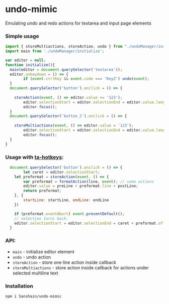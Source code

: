 # undo-mimic
Emulating undo and redo actions for textarea and input page elements

### Simple usage

```js
import { storeMultiactions, storeAction, undo } from "./undoManager/initialize";
import main from './undoManager/initialize';

var editor = null;
function initialize(){
  main(editor = document.querySelector('textarea'));
  editor.onkeydown = () => {
    	if (event.ctrlKey && event.code === 'KeyZ') undo(event);
  }
  document.querySelector('button').onclick = () => {
      
	storeAction(event, () => editor.value += '123');
    	editor.selectionStart = editor.selectionEnd = editor.value.length - 1;
    	editor.focus();
  }
  document.querySelector('button_2').onclick = () => {
    
	storeMultiactions(event, () => editor.value = '123');
    	editor.selectionStart = editor.selectionEnd = editor.value.length - 1;
    	editor.focus();
  }  
}

```

### Usage with [ta-hotkeys](https://github.com/Sanshain/ta-hotkeys):

```js
  document.querySelector('button').onclick = () => {
    	let caret = editor.selectionStart;
	let preformat = storeAction(event, () => {
		var preformat = formatAction(line, event); // some actions
		editor.value = preLine + preformat.line + postLine;
		return preformat;
	}, {
		startLine: startLine, endLine: endLine
	})

	if (preformat.eventAbort) event.preventDefault();
	// selection turns back:
	editor.selectionStart = editor.selectionEnd = caret + preformat.offset * (preformat.undo ? -1 : 1);  
  }
```

### API:

- `main` - initialize editor element
- `undo` - undo action
- `storeAction` - store one line action inside callback
- `storeMultiactions` - store action inside callback for actions under selected multiline text

### Installation

```
npm i Sanshain/undo-mimic
```
